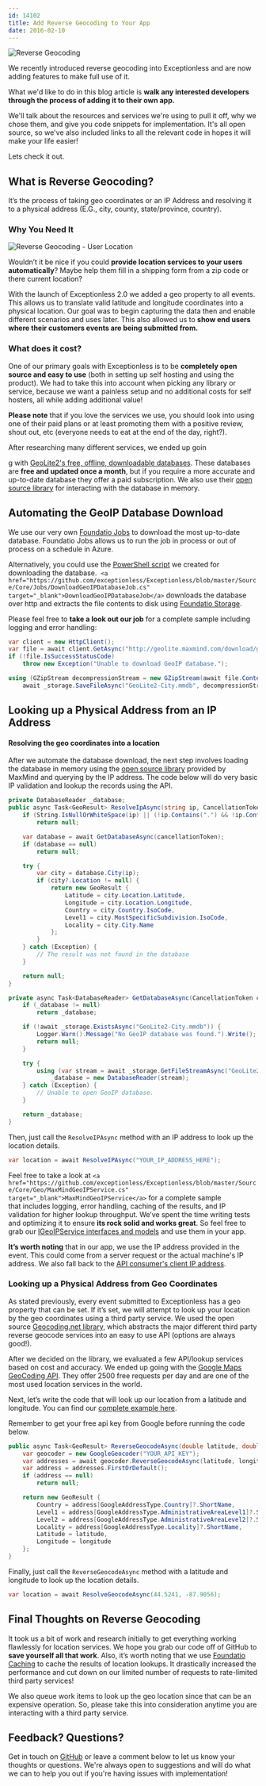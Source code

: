 ```yaml
---
id: 14102
title: Add Reverse Geocoding to Your App
date: 2016-02-10
---
```

![Reverse Geocoding](/assets/img/news/reverse-geocoding-header.jpg)

We recently introduced reverse geocoding into Exceptionless and are now adding features to make full use of it.

What we'd like to do in this blog article is **walk any interested developers through the process of adding it to their own app.**

We'll talk about the resources and services we're using to pull it off, why we chose them, and give you code snippets for implementation. It's all open source, so we've also included links to all the relevant code in hopes it will make your life easier!

Lets check it out.

## What is Reverse Geocoding?

<!--more-->

It’s the process of taking geo coordinates or an IP Address and resolving it to a physical address (E.G., city, county, state/province, country).

### Why You Need It

![Reverse Geocoding - User Location](/assets/img/news/user-event-geo-location.jpg)

Wouldn’t it be nice if you could **provide location services to your users automatically**? Maybe help them fill in a shipping form from a zip code or there current location?

With the launch of Exceptionless 2.0 we added a geo property to all events. This allows us to translate valid latitude and longitude coordinates into a physical location. Our goal was to begin capturing the data then and enable different scenarios and uses later. This also allowed us to **show end users where their customers events are being submitted from.**

### What does it cost?

One of our primary goals with Exceptionless is to be **completely open source and easy to use** (both in setting up self hosting and using the product). We had to take this into account when picking any library or service, because we want a painless setup and no additional costs for self hosters, all while adding additional value!

**Please note** that if you love the services we use, you should look into using one of their paid plans or at least promoting them with a positive review, shout out, etc (everyone needs to eat at the end of the day, right?).

After researching many different services, we ended up goin

g with <a href="http://dev.maxmind.com/geoip/geoip2/geolite2/" target="_blank">GeoLite2's free, offline, downloadable databases</a>. These databases are **free and updated once a month**, but if you require a more accurate and up-to-date database they offer a paid subscription. We also use their <a href="https://github.com/maxmind/GeoIP2-dotnet" target="_blank">open source library</a> for interacting with the database in memory.

## Automating the GeoIP Database Download

We use our very own <a href="https://github.com/exceptionless/Foundatio#jobs" target="_blank">Foundatio Jobs</a> to download the most up-to-date database. Foundatio Jobs allows us to run the job in process or out of process on a schedule in Azure.

Alternatively, you could use the <a href="https://github.com/exceptionless/Exceptionless/blob/master/Libraries/DownloadGeoIPDatabase.ps1" target="_blank">PowerShell script</a> we created for downloading the database.  `<a href="https://github.com/exceptionless/Exceptionless/blob/master/Source/Core/Jobs/DownloadGeoIPDatabaseJob.cs" target="_blank">DownloadGeoIPDatabaseJob</a>` downloads the database over http and extracts the file contents to disk using <a href="https://github.com/exceptionless/Foundatio#file-storage" target="_blank">Foundatio Storage</a>.

Please feel free to **take a look out our job** for a complete sample including logging and error handling:

```cs
var client = new HttpClient();
var file = await client.GetAsync("http://geolite.maxmind.com/download/geoip/database/GeoLite2-City.mmdb.gz", context.CancellationToken);
if (!file.IsSuccessStatusCode)
    throw new Exception("Unable to download GeoIP database.");

using (GZipStream decompressionStream = new GZipStream(await file.Content.ReadAsStreamAsync(), CompressionMode.Decompress))
    await _storage.SaveFileAsync("GeoLite2-City.mmdb", decompressionStream, context.CancellationToken);
```

## Looking up a Physical Address from an IP Address

#### Resolving the geo coordinates into a location

After we automate the database download, the next step involves loading the database in memory using the <a href="https://github.com/maxmind/GeoIP2-dotnet" target="_blank">open source library</a> provided by MaxMind and querying by the IP address. The code below will do very basic IP validation and lookup the records using the API.

```cs
private DatabaseReader _database;
public async Task<GeoResult> ResolveIpAsync(string ip, CancellationToken cancellationToken = new CancellationToken()) {
    if (String.IsNullOrWhiteSpace(ip) || (!ip.Contains(".") && !ip.Contains(":")))
        return null;

    var database = await GetDatabaseAsync(cancellationToken);
    if (database == null)
        return null;

    try {
        var city = database.City(ip);
        if (city?.Location != null) {
            return new GeoResult {
                Latitude = city.Location.Latitude,
                Longitude = city.Location.Longitude,
                Country = city.Country.IsoCode,
                Level1 = city.MostSpecificSubdivision.IsoCode,
                Locality = city.City.Name
            };
        }
    } catch (Exception) {
        // The result was not found in the database
    }

    return null;
}

private async Task<DatabaseReader> GetDatabaseAsync(CancellationToken cancellationToken) {
    if (_database != null)
        return _database;

    if (!await _storage.ExistsAsync("GeoLite2-City.mmdb")) {
        Logger.Warn().Message("No GeoIP database was found.").Write();
        return null;
    }

    try {
        using (var stream = await _storage.GetFileStreamAsync("GeoLite2-City.mmdb", cancellationToken))
            _database = new DatabaseReader(stream);
    } catch (Exception) {
        // Unable to open GeoIP database.
    }

    return _database;
}
```

Then, just call the `ResolveIPAsync` method with an IP address to look up the location details.

```cs
var location = await ResolveIPAsync("YOUR_IP_ADDRESS_HERE");
```

Feel free to take a look at `<a href="https://github.com/exceptionless/Exceptionless/blob/master/Source/Core/Geo/MaxMindGeoIPService.cs" target="_blank">MaxMindGeoIPService</a>` for a complete sample that includes logging, error handling, caching of the results, and IP validation for higher lookup throughput. We’ve spent the time writing tests and optimizing it to ensure **its rock solid and works great**. So feel free to grab our <a href="https://github.com/exceptionless/Exceptionless/tree/master/Source/Core/Geo" target="_blank">IGeoIPService interfaces and models</a> and use them in your app.

**It’s worth noting** that in our app, we use the IP address provided in the event. This could come from a server request or the actual machine's IP address. We also fall back to the <a href="https://github.com/exceptionless/Exceptionless/blob/master/Source/Api/Controllers/EventController.cs#L617" target="_blank">API consumer's client IP address</a>.

### Looking up a Physical Address from Geo Coordinates

As stated previously, every event submitted to Exceptionless has a geo property that can be set. If it’s set, we will attempt to look up your location by the geo coordinates using a third party service. We used the open source <a href="https://github.com/chadly/Geocoding.net" target="_blank">Geocoding.net library</a>, which abstracts the major different third party reverse geocode services into an easy to use API (options are always good!).

After we decided on the library, we evaluated a few API/lookup services based on cost and accuracy. We ended up going with the <a href="https://developers.google.com/maps/documentation/geocoding/usage-limits" target="_blank">Google Maps GeoCoding API</a>. They offer 2500 free requests per day and are one of the most used location services in the world.

Next, let’s write the code that will look up our location from a latitude and longitude. You can find our <a href="https://github.com/exceptionless/Exceptionless/blob/master/Source/Insulation/Geo/GoogleGeocodeService.cs" target="_blank">complete example here</a>.

Remember to get your free api key from Google before running the code below.

```cs
public async Task<GeoResult> ReverseGeocodeAsync(double latitude, double longitude, CancellationToken cancellationToken = new CancellationToken()) {
    var geocoder = new GoogleGeocoder("YOUR_API_KEY");
    var addresses = await geocoder.ReverseGeocodeAsync(latitude, longitude, cancellationToken);
    var address = addresses.FirstOrDefault();
    if (address == null)
        return null;

    return new GeoResult {
        Country = address[GoogleAddressType.Country]?.ShortName,
        Level1 = address[GoogleAddressType.AdministrativeAreaLevel1]?.ShortName,
        Level2 = address[GoogleAddressType.AdministrativeAreaLevel2]?.ShortName,
        Locality = address[GoogleAddressType.Locality]?.ShortName,
        Latitude = latitude,
        Longitude = longitude
    };
}
```

Finally, just call the `ReverseGeocodeAsync` method with a latitude and longitude to look up the location details.

```cs
var location = await ResolveGeocodeAsync(44.5241, -87.9056);
```

## Final Thoughts on Reverse Geocoding

It took us a bit of work and research initially to get everything working flawlessly for location services. We hope you grab our code off of GitHub to **save yourself all that work**. Also, it’s worth noting that we use <a href="https://github.com/exceptionless/foundatio#caching" target="_blank">Foundatio Caching</a> to cache the results of location lookups. It drastically increased the performance and cut down on our limited number of requests to rate-limited third party services!

We also queue work items to look up the geo location since that can be an expensive operation. So, please take this into consideration anytime you are interacting with a third party service.

## Feedback? Questions?

Get in touch on <a href="https://github.com/exceptionless" target="_blank">GitHub</a> or leave a comment below to let us know your thoughts or questions. We're always open to suggestions and will do what we can to help you out if you're having issues with implementation!
